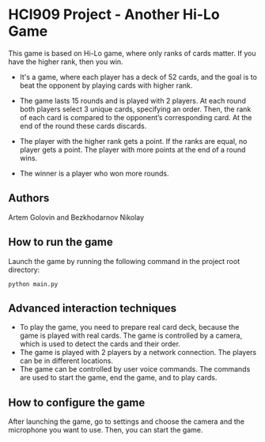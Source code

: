 # HCI909 Project - Another Hi-Lo Game

This game is based on Hi-Lo game, where only ranks of cards matter. If you have the higher rank, then you win.

- It's a game, where each player has a deck of 52 cards, and the goal is to beat the opponent by playing cards with higher rank.

- The game lasts 15 rounds and is played with 2 players. At each round both players select 3 unique cards, specifying an order. Then, the rank of each card is compared to the opponent’s corresponding card. At the end of the round these cards discards.

- The player with the higher rank gets a point. If the ranks are equal, no player gets a point. The player with more points at the end of a round wins.

- The winner is a player who won more rounds.

## Authors

Artem Golovin and Bezkhodarnov Nikolay

## How to run the game

Launch the game by running the following command in the project root directory:

``` python main.py ```

## Advanced interaction techniques

- To play the game, you need to prepare real card deck, because the game is played with real cards. The game is controlled by a camera, which is used to detect the cards and their order.
- The game is played with 2 players by a network connection. The players can be in different locations.
- The game can be controlled by user voice commands. The commands are used to start the game, end the game, and to play cards.

## How to configure the game

After launching the game, go to settings and choose the camera and the microphone you want to use. Then, you can start the game.
